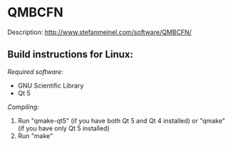 # QMBCFN

Description: http://www.stefanmeinel.com/software/QMBCFN/

## Build instructions for Linux:

*Required software:*

* GNU Scientific Library
* Qt 5

*Compiling:*

1. Run "qmake-qt5" (if you have both Qt 5 and Qt 4 installed) or "qmake" (if you have only Qt 5 installed)
2. Run "make"
